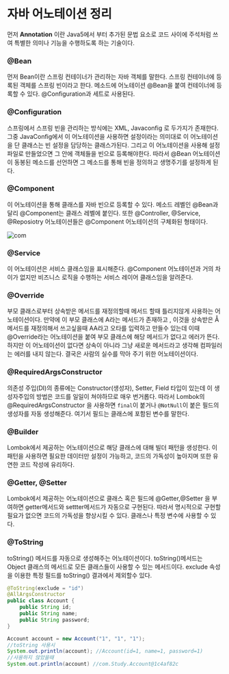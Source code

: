 # 자바 어노테이션 정리

먼저 **Annotation** 이란 Java5에서 부터 추가된 문법 요소로 코드 사이에 주석처럼 쓰여 특별한 의미나 기능을 수행하도록 하는 기술이다.

### @Bean
먼저 Bean이란 스프링 컨테이너가 관리하는 자바 객체를 말한다.  스프링 컨테이너에 등록된 객체를 스프링 빈이라고 한다. 메소드에 어노테이션 @Bean을 붙여 컨테이너에 등록할 수 있다. @Configuration과 세트로 사용된다.

### @Configuration
스프링에서 스프링 빈을 관리하는 방식에는 XML, Javaconfig 로 두가지가 존재한다.  그중 JavaConfig에서 이 어노테이션을 사용하면 설정이라는 의미대로 이 어노테이션을 단 클래스는 빈 설정을 담당하는 클래스가된다. 그리고 이 어노테이션을 사용해 설정파일로 만들었으면 그 안에 객체들을 빈으로 등록해야한다. 따라서 @Bean 어노테이션이 동봉된 메소드를 선언하면 그 메소드를 통해 빈을 정의하고 생명주기를 설정하게 된다.

### @Component
이 어노테이션을 통해  클래스를 자바 빈으로 등록할 수 있다. 메소드 레벨인 @Bean과 달리 @Component는 클래스 레벨에 붙인다.
또한 @Controller, @Service, @Reposiotry 어노테이션들은 @Component 어노테이션의 구체화된 형태이다.

![com](https://github.com/princenim/TIL/assets/59499600/a8c58b5e-a44b-4b88-bcca-5c6fe888c71e)



### @Service
이 어노테이션은 서비스 클래스임을 표시해준다. @Component 어노테이션과 거의 차이가 없지만 비즈니스 로직을 수행하는 서비스 레이어 클래스임을 알려준다.

### @Override
부모 클래스로부터 상속받은 메서드를 재정의할때 메서드 할때 틀리지않게 사용하는 어노테이션이다. 만약에 이 부모 클래스에 A라는 메서드가 존재하고 , 이것을 상속받은 Å 메서드를 재정의해서 쓰고싶을때 AA라고 오타를 입력하고 만들수 있는데 이때 @Override라는 어노테이션을 붙여 부모 클래스에 해당 메서드가 없다고 에러가 뜬다. 하지만 이 어노테이션이 없다면 상속이 아니라 그냥 새로운 메서드라고 생각해 컴파일러는 에러를 내지 않는다. 결국은 사람의 실수를 막아 주기 위한 어노테이션이다.

### @RequiredArgsConstructor
의존성 주입(DI)의 종류에는 Constructor(생성자), Setter, Field 타입이 있는데 이 생성자주입의 방법은 코드를 일일이 쳐야하므로 매우 번거롭다. 따라서 Lombok의 @RequiredArgsConstructor 을 사용하면 `final`이 붙거나 `@NotNull`이 붙은 필드의 생성자를 자동 생성해준다.  여기서 필드는 클래스에 포함된 변수를 말한다.

### @Builder
Lombok에서 제공하는 어노테이션으로 해당 클래스에 대해 빌더 패턴을 생성한다. 이 패턴을 사용하면 필요한 데이터만 설정이 가능하고, 코드의 가독성이 높아지며 또한 유연한 코드 작성에 유리하다.

### @Getter, @Setter
Lombok에서 제공하는 어노테이션으로 클래스 혹은 필드에 @Getter,@Setter 을 부여하면 getter메서드와 settter메서드가 자동으로 구현된다. 따라서 명시적으로 구현할 필요가 없으면 코드의 가독성을 향상시킬 수 있다. 클래스나 특정 변수에 사용할 수 있다.

### @ToString
toString() 메서드를 자동으로 생성해주는 어노테이션이다. toString()메서드는 Object 클래스의 메서드로 모든 클래스들이 사용할 수 있는 메서드이다. exclude 속성을 이용한 특정 필드를 toString() 결과에서 제외할수 있다.

```java
@ToString(exclude = "id")
@AllArgsConstructor
public class Account {
    public String id;
    public String name;
    public String password;
}

Account account = new Account("1", "1", "1");
//toString 사용시 
System.out.println(account); //Account(id=1, name=1, password=1)
//사용하지 않았을때 
System.out.println(account) //com.Study.Account@1c4af82c
```